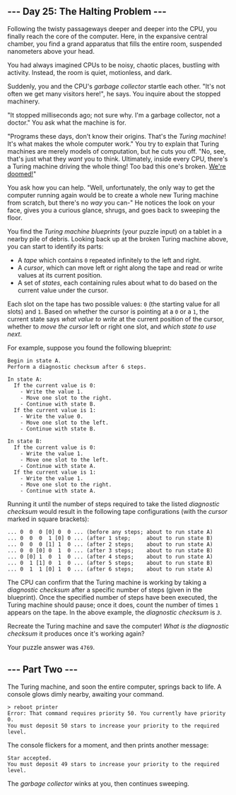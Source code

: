 \-\-\- Day 25: The Halting Problem ---
--------------------------------------

Following the twisty passageways deeper and deeper into the CPU, you finally reach the core of the computer. Here, in the expansive central chamber, you find a grand apparatus that fills the entire room, suspended nanometers above your head.

You had always imagined CPUs to be noisy, chaotic places, bustling with activity. Instead, the room is quiet, motionless, and dark.

Suddenly, you and the CPU's _garbage collector_ startle each other. "It's not often we get many visitors here!", he says. You inquire about the stopped machinery.

"It stopped milliseconds ago; not sure why. I'm a garbage collector, not a doctor." You ask what the machine is for.

"Programs these days, don't know their origins. That's the _Turing machine_! It's what makes the whole computer work." You try to explain that Turing machines are merely models of computation, but he cuts you off. "No, see, that's just what they _want_ you to think. Ultimately, inside every CPU, there's a Turing machine driving the whole thing! Too bad this one's broken. [We're doomed!](https://www.youtube.com/watch?v=cTwZZz0HV8I)"

You ask how you can help. "Well, unfortunately, the only way to get the computer running again would be to create a whole new Turing machine from scratch, but there's no _way_ you can-" He notices the look on your face, gives you a curious glance, shrugs, and goes back to sweeping the floor.

You find the _Turing machine blueprints_ (your puzzle input) on a tablet in a nearby pile of debris. Looking back up at the broken Turing machine above, you can start to identify its parts:

* A _tape_ which contains `0` repeated infinitely to the left and right.
* A _cursor_, which can move left or right along the tape and read or write values at its current position.
* A set of _states_, each containing rules about what to do based on the current value under the cursor.

Each slot on the tape has two possible values: `0` (the starting value for all slots) and `1`. Based on whether the cursor is pointing at a `0` or a `1`, the current state says _what value to write_ at the current position of the cursor, whether to _move the cursor_ left or right one slot, and _which state to use next_.

For example, suppose you found the following blueprint:

    Begin in state A.
    Perform a diagnostic checksum after 6 steps.
    
    In state A:
      If the current value is 0:
        - Write the value 1.
        - Move one slot to the right.
        - Continue with state B.
      If the current value is 1:
        - Write the value 0.
        - Move one slot to the left.
        - Continue with state B.
    
    In state B:
      If the current value is 0:
        - Write the value 1.
        - Move one slot to the left.
        - Continue with state A.
      If the current value is 1:
        - Write the value 1.
        - Move one slot to the right.
        - Continue with state A.
    

Running it until the number of steps required to take the listed _diagnostic checksum_ would result in the following tape configurations (with the _cursor_ marked in square brackets):

    ... 0  0  0 [0] 0  0 ... (before any steps; about to run state A)
    ... 0  0  0  1 [0] 0 ... (after 1 step;     about to run state B)
    ... 0  0  0 [1] 1  0 ... (after 2 steps;    about to run state A)
    ... 0  0 [0] 0  1  0 ... (after 3 steps;    about to run state B)
    ... 0 [0] 1  0  1  0 ... (after 4 steps;    about to run state A)
    ... 0  1 [1] 0  1  0 ... (after 5 steps;    about to run state B)
    ... 0  1  1 [0] 1  0 ... (after 6 steps;    about to run state A)
    

The CPU can confirm that the Turing machine is working by taking a _diagnostic checksum_ after a specific number of steps (given in the blueprint). Once the specified number of steps have been executed, the Turing machine should pause; once it does, count the number of times `1` appears on the tape. In the above example, the _diagnostic checksum_ is _`3`_.

Recreate the Turing machine and save the computer! _What is the diagnostic checksum_ it produces once it's working again?

Your puzzle answer was `4769`.

\-\-\- Part Two ---
-------------------

The Turing machine, and soon the entire computer, springs back to life. A console glows dimly nearby, awaiting your command.

    > reboot printer
    Error: That command requires priority 50. You currently have priority 0.
    You must deposit 50 stars to increase your priority to the required level.
    

The console flickers for a moment, and then prints another message:

    Star accepted.
    You must deposit 49 stars to increase your priority to the required level.
    

The _garbage collector_ winks at you, then continues sweeping.